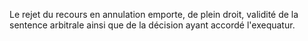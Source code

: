 Le rejet du recours en annulation emporte, de plein droit, validité de la sentence arbitrale
ainsi que de la décision ayant accordé l'exequatur.